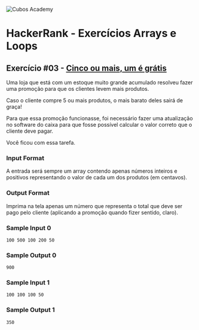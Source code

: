 ![Cubos Academy](https://i.imgur.com/xG74tOh.png)

# HackerRank - Exercícios Arrays e Loops

## Exercício #03 - [Cinco ou mais, um é grátis](https://www.hackerrank.com/contests/arrays-e-loops/challenges/cinco-ou-mais-um-e-gratis)

Uma loja que está com um estoque muito grande acumulado resolveu fazer uma promoção para que os clientes levem mais produtos.

Caso o cliente compre 5 ou mais produtos, o mais barato deles sairá de graça!

Para que essa promoção funcionasse, foi necessário fazer uma atualização no software do caixa para que fosse possível calcular o valor correto que o cliente deve pagar.

Você ficou com essa tarefa.

### Input Format

A entrada será sempre um array contendo apenas números inteiros e positivos representando o valor de cada um dos produtos (em centavos).

### Output Format

Imprima na tela apenas um número que representa o total que deve ser pago pelo cliente (aplicando a promoção quando fizer sentido, claro).

### Sample Input 0

`100 500 100 200 50`

### Sample Output 0

`900`

### Sample Input 1

`100 100 100 50`

### Sample Output 1

`350`
